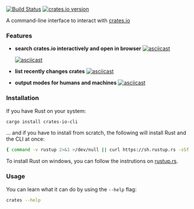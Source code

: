 [![Build Status](https://travis-ci.org/Byron/crates-io-cli-rs.svg?branch=master)](https://travis-ci.org/Byron/crates-io-cli-rs)
[![crates.io version](https://img.shields.io/crates/v/crates-io-cli.svg)](https://crates.io/crates/crates-io-cli)

A command-line interface to interact with [crates.io](https://crates.io/)

### Features

* **search crates.io interactively and open in browser**
  [![asciicast](https://asciinema.org/a/40smybc7cmzeawrvttnh44es0.png)](https://asciinema.org/a/40smybc7cmzeawrvttnh44es0)
  
  [![asciicast](https://asciinema.org/a/99zkxo4gastj25qrp0zb0no4x.png)](https://asciinema.org/a/99zkxo4gastj25qrp0zb0no4x)
* **list recently changes crates**
  [![asciicast](https://asciinema.org/a/51qczytg4mh3aglhgczza0sot.png)](https://asciinema.org/a/51qczytg4mh3aglhgczza0sot)
* **output modes for humans and machines**
  [![asciicast](https://asciinema.org/a/0x0famma168b7xj663971gdsp.png)](https://asciinema.org/a/0x0famma168b7xj663971gdsp)

### Installation

If you have Rust on your system:
```bash
cargo install crates-io-cli
```

... and if you have to install from scratch, the following will install Rust and
the CLI at once:
```bash
{ command -v rustup 2>&1 >/dev/null || curl https://sh.rustup.rs -sSf | sh } && cargo install crates-io-cli
```

To install Rust on windows, you can follow the instrutions on [rustup.rs](https://rustup.rs).

### Usage

You can learn what it can do by using the `--help` flag:

```bash
crates --help
```
